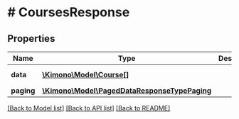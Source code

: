 # # CoursesResponse

## Properties

Name | Type | Description | Notes
------------ | ------------- | ------------- | -------------
**data** | [**\Kimono\Model\Course[]**](Course.md) |  | [optional] [readonly]
**paging** | [**\Kimono\Model\PagedDataResponseTypePaging**](PagedDataResponseTypePaging.md) |  | [optional]

[[Back to Model list]](../../README.md#models) [[Back to API list]](../../README.md#endpoints) [[Back to README]](../../README.md)
